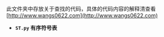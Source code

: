 此文件夹中存放关于查找的代码，具体的代码内容的解释清查看 [http://www.wangs0622.com](http://www.wangs0622.com)

- **`ST.py` 有序符号表**